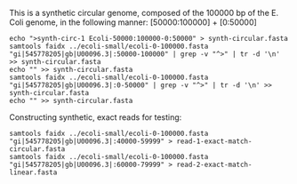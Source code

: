 This is a synthetic circular genome, composed of the 100000 bp of the E. Coli genome, in the following manner:
[50000:100000] + [0:50000]

```
echo ">synth-circ-1 Ecoli-50000:100000-0:50000" > synth-circular.fasta
samtools faidx ../ecoli-small/ecoli-0-100000.fasta "gi|545778205|gb|U00096.3|:50000-100000" | grep -v "^>" | tr -d '\n' >> synth-circular.fasta
echo "" >> synth-circular.fasta
samtools faidx ../ecoli-small/ecoli-0-100000.fasta "gi|545778205|gb|U00096.3|:0-50000" | grep -v "^>" | tr -d '\n' >> synth-circular.fasta
echo "" >> synth-circular.fasta
```

Constructing synthetic, exact reads for testing:
```
samtools faidx ../ecoli-small/ecoli-0-100000.fasta "gi|545778205|gb|U00096.3|:40000-59999" > read-1-exact-match-circular.fasta
samtools faidx ../ecoli-small/ecoli-0-100000.fasta "gi|545778205|gb|U00096.3|:60000-79999" > read-2-exact-match-linear.fasta
```

